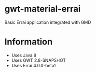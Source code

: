 # gwt-material-errai
Basic Errai application integrated with GMD

# Information
- Uses Java 8
- Uses GWT 2.8-SNAPSHOT
- Uses Errai 4.0.0-beta1
